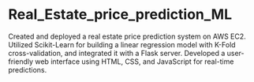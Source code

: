 # Real_Estate_price_prediction_ML
 Created and deployed a real estate price prediction system on AWS EC2. Utilized Scikit-Learn for building a linear regression model with K-Fold cross-validation, and integrated it with a Flask server. Developed a user-friendly web interface using HTML, CSS, and JavaScript for real-time predictions.
